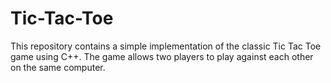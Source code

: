 # Tic-Tac-Toe
This repository contains a simple implementation of the classic Tic Tac Toe game using C++. The game allows two players to play against each other on the same computer.
